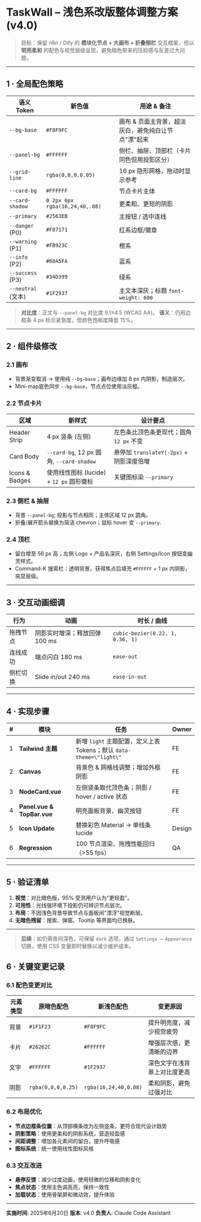 # TaskWall – 浅色系改版整体调整方案 (v4.0)

> 目标：保留 n8n / Dify 的 **模块化节点 + 大画布 + 折叠侧栏** 交互框架，但以 **明亮柔和** 的配色与视觉层级呈现，避免暗色带来的压抑感与反差过大问题。

---

## 1 · 全局配色策略

| 语义 Token         | 新色值                            | 用途 & 备注                      |
| ---------------- | ------------------------------ | ---------------------------- |
| `--bg-base`      | `#F8F9FC`                      | 画布 & 页面主背景，超淡灰白，避免纯白让节点"漂"起来 |
| `--panel-bg`     | `#FFFFFF`                      | 侧栏、抽屉、顶部栏（卡片同色但用投影区分）        |
| `--grid-line`    | `rgba(0,0,0,0.05)`             | 16 px 隐形网格，拖动时显示参考           |
| `--card-bg`      | `#FFFFFF`                      | 节点卡片主体                       |
| `--card-shadow`  | `0 2px 6px rgba(16,24,40,.08)` | 更柔和、更短的阴影                    |
| `--primary`      | `#2563EB`                      | 主按钮 / 选中连线                   |
| `--danger` (P0)  | `#F87171`                      | 红系边框/徽章                      |
| `--warning` (P1) | `#FB923C`                      | 橙系                           |
| `--info` (P2)    | `#60A5FA`                      | 蓝系                           |
| `--success` (P3) | `#34D399`                      | 绿系                           |
| `--neutral` (文本) | `#1F2937`                      | 主文本深灰；标题 `font-weight: 600`  |

> **对比度**：正文与 `--panel-bg` 对比度 9.1≥4.5 (WCAG AA)。
> **语义**：仍用边框条 4 px 标示紧急度，但颜色饱和度降低 15%。

---

## 2 · 组件级修改

### 2.1 画布

* 背景渐变取消 → 使用纯 `--bg-base`；画布边缘加 8 px 内阴影，制造层次。
* Mini-map底色同步 `--bg-base`，节点点位使用淡灰框。

### 2.2 节点卡片

| 区域             | 新样式                                    | 设计要点                            |
| -------------- | -------------------------------------- | ------------------------------- |
| Header Strip   | 4 px 竖条 (左侧)                           | 左色条比顶色条更现代；圆角 `12 px` 不变        |
| Card Body      | `--card-bg`, 12 px 圆角, `--card-shadow` | 悬停加 `translateY(-2px)` + 阴影深度倍增 |
| Icons & Badges | 使用线性图标 (lucide) + `12 px` 圆形徽标         | 关键图标染 `--primary`               |

### 2.3 侧栏 & 抽屉

* 背景 `--panel-bg`; 投影与节点相同；主体区域 12 px 圆角。
* 折叠/展开箭头替换为简洁 chevron；鼠标 hover 变 `--primary`.

### 2.4 顶栏

* 留白增至 56 px 高；左侧 Logo + 产品名深灰，右侧 Settings/Icon 按钮变幽灵样式。
* Command-K 搜索栏：透明背景，获得焦点后填充 `#FFFFFF` + 1 px 内阴影，突显层级。

---

## 3 · 交互动画细调

| 行为   | 动画                  | 时长 / 曲线                          |
| ---- | ------------------- | -------------------------------- |
| 拖拽节点 | 阴影实时增深；释放回弹 100 ms  | `cubic-bezier(0.22, 1, 0.36, 1)` |
| 连线成功 | 端点闪白 180 ms         | `ease-out`                       |
| 侧栏切换 | Slide in/out 240 ms | `ease-in-out`                    |

---

## 4 · 实现步骤

| # | 模块                         | 任务                                                    | Owner  |
| - | -------------------------- | ----------------------------------------------------- | ------ |
| 1 | **Tailwind 主题**            | 新增 `light` 主题配置，定义上表 Tokens；默认 `data-theme=\"light\"` | FE     |
| 2 | **Canvas**                 | 背景色 & 网格线调整；增加外框阴影                                    | FE     |
| 3 | **NodeCard.vue**           | 左侧竖条取代顶色条；阴影 / hover / active 状态                      | FE     |
| 4 | **Panel.vue & TopBar.vue** | 明亮面板背景、幽灵按钮                                           | FE     |
| 5 | **Icon Update**            | 替换彩色 Material → 单线条 lucide                            | Design |
| 6 | **Regression**             | 100 节点渲染、拖拽性能回归（>55 fps）                              | QA     |

---

## 5 · 验证清单

1. **视觉**：对比暗色版，95% 受测用户认为"更轻盈"。
2. **可用性**：光线强环境下投影仍可辨识节点层次。
3. **布局**：不因浅色背景导致节点与面板间"漂浮"视觉断层。
4. **无暗色残留**：搜索、弹窗、Tooltip 等界面均已换肤。

---

> **后续**：如仍需夜间深色，可保留 `dark` 选项，通过 `Settings → Appearance` 切换，使用 CSS 变量即时替换以减少维护成本。

## 6 · 关键变更记录

### 6.1 配色变更对比

| 元素类型 | 原暗色配色 | 新浅色配色 | 变更原因 |
|---------|----------|----------|---------|
| 背景 | `#1F1F23` | `#F8F9FC` | 提升明亮度，减少视觉疲劳 |
| 卡片 | `#26262C` | `#FFFFFF` | 增强层次感，更清晰的边界 |
| 文字 | `#FFFFFF` | `#1F2937` | 深色文字在浅背景上对比度更高 |
| 阴影 | `rgba(0,0,0,0.25)` | `rgba(16,24,40,0.08)` | 柔和阴影，避免过强对比 |

### 6.2 布局优化

- **节点边框条位置**：从顶部横条改为左侧竖条，更符合现代设计趋势
- **阴影策略**：使用更柔和的阴影系统，营造轻盈感
- **间距调整**：增加各元素间的留白，提升呼吸感
- **图标系统**：统一使用线性图标风格

### 6.3 交互改进

- **悬停反馈**：减少过度动画，使用轻微的位移和阴影变化
- **焦点状态**：使用主色调高亮，保持一致性
- **加载状态**：使用骨架屏和微动效，提升体验

---

**实施时间**: 2025年6月20日
**版本**: v4.0
**负责人**: Claude Code Assistant